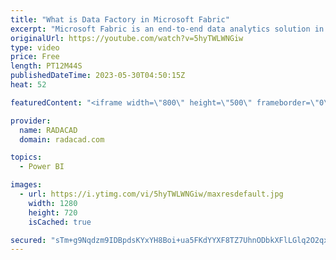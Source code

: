 ```yaml
---
title: "What is Data Factory in Microsoft Fabric"
excerpt: "Microsoft Fabric is an end-to-end data analytics solution in the cloud, and one of its workloads is called Data Factory. In this article, you will learn what Data Factory is, how it works with the rest of Microsoft Fabric, and what are elements and functions of Data Factory. Read my article here to learn"
originalUrl: https://youtube.com/watch?v=5hyTWLWNGiw
type: video
price: Free
length: PT12M44S
publishedDateTime: 2023-05-30T04:50:15Z
heat: 52

featuredContent: "<iframe width=\"800\" height=\"500\" frameborder=\"0\" src=\"https://www.youtube.com/embed/5hyTWLWNGiw\" allow=\"accelerometer; autoplay; encrypted-media; gyroscope; picture-in-picture\" allowfullscreen></iframe>"

provider:
  name: RADACAD
  domain: radacad.com

topics:
  - Power BI

images:
  - url: https://i.ytimg.com/vi/5hyTWLWNGiw/maxresdefault.jpg
    width: 1280
    height: 720
    isCached: true

secured: "sTm+g9Nqdzm9IDBpdsKYxYH8Boi+ua5FKdYYXF8TZ7UhnODbkXFlLGlq2O2qx5IDaElFqtcDQZ2IH2zQ2aUP4YeNKr+JVY7LCiscyAhCsgUeocrqmfCc/rJRP7PMPfnsYG6H4OL+doO94hWReJGMOxXWt7YQSSQhRaoCc7c2TYpVn7bN5zLWoEItG1ykPQmXqBM77Qz5VORaR967lepap/col41/RBsQQuhkCirMIH3JSd55IvJsMprXMUcfd5wnFCIT147QlohbhqAlfIpH+JgUmr6jxf3kRRptDdeM01PKKQ+MImazkHY7HSd3vMce+GkG73jfJ2Ic0/eQILp3pU3nUlTQTgb994FUzO08Gk9wS+HaAcETQNuLttoVEy9RqfHNgH9dgJczCLHTxqL4iucauDUlrnSUYkKQogqzaoE=;voke8pxgJOKxNQucc+jS5g=="
---
```


